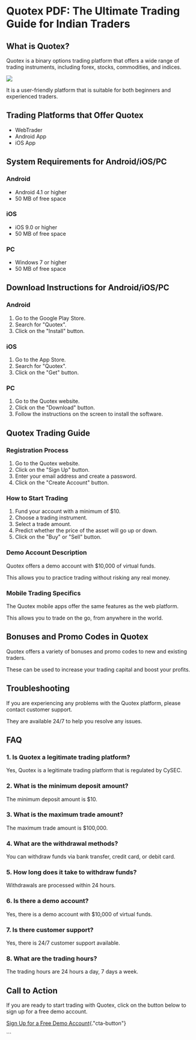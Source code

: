 # Quotex PDF: The Ultimate Trading Guide for Indian Traders

## What is Quotex?

Quotex is a binary options trading platform that offers a wide range of
trading instruments, including forex, stocks, commodities, and indices.

[![](https://static.quotex.io/files/4_en/300_250.jpg)](https://traff.sbs/brokerqxlid)

It is a user-friendly platform that is suitable for both beginners and
experienced traders.

## Trading Platforms that Offer Quotex

-   WebTrader
-   Android App
-   iOS App

## System Requirements for Android/iOS/PC

### Android

-   Android 4.1 or higher
-   50 MB of free space

### iOS

-   iOS 9.0 or higher
-   50 MB of free space

### PC

-   Windows 7 or higher
-   50 MB of free space

## Download Instructions for Android/iOS/PC

### Android

1.  Go to the Google Play Store.
2.  Search for "Quotex".
3.  Click on the "Install" button.

### iOS

1.  Go to the App Store.
2.  Search for "Quotex".
3.  Click on the "Get" button.

### PC

1.  Go to the Quotex website.
2.  Click on the "Download" button.
3.  Follow the instructions on the screen to install the software.

## Quotex Trading Guide

### Registration Process

1.  Go to the Quotex website.
2.  Click on the "Sign Up" button.
3.  Enter your email address and create a password.
4.  Click on the "Create Account" button.

### How to Start Trading

1.  Fund your account with a minimum of \$10.
2.  Choose a trading instrument.
3.  Select a trade amount.
4.  Predict whether the price of the asset will go up or down.
5.  Click on the "Buy" or "Sell" button.

### Demo Account Description

Quotex offers a demo account with \$10,000 of virtual funds.

This allows you to practice trading without risking any real money.

### Mobile Trading Specifics

The Quotex mobile apps offer the same features as the web platform.

This allows you to trade on the go, from anywhere in the world.

## Bonuses and Promo Codes in Quotex

Quotex offers a variety of bonuses and promo codes to new and existing
traders.

These can be used to increase your trading capital and boost your
profits.

## Troubleshooting

If you are experiencing any problems with the Quotex platform, please
contact customer support.

They are available 24/7 to help you resolve any issues.

## FAQ

### 1. Is Quotex a legitimate trading platform?

Yes, Quotex is a legitimate trading platform that is regulated by CySEC.

### 2. What is the minimum deposit amount?

The minimum deposit amount is \$10.

### 3. What is the maximum trade amount?

The maximum trade amount is \$100,000.

### 4. What are the withdrawal methods?

You can withdraw funds via bank transfer, credit card, or debit card.

### 5. How long does it take to withdraw funds?

Withdrawals are processed within 24 hours.

### 6. Is there a demo account?

Yes, there is a demo account with \$10,000 of virtual funds.

### 7. Is there customer support?

Yes, there is 24/7 customer support available.

### 8. What are the trading hours?

The trading hours are 24 hours a day, 7 days a week.

## Call to Action

If you are ready to start trading with Quotex, click on the button below
to sign up for a free demo account.

[Sign Up for a Free Demo
Account](\%22https://traff.sbs/brokerqxsignup\%22){."cta-button"}

\`\`\`

